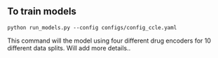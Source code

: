 ## To train models

`python run_models.py --config configs/config_ccle.yaml`

This command will the model using four different drug encoders for 10 different data splits.
Will add more details..
